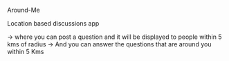 
Around-Me

Location based discussions app

-> where you can post a question and it will be displayed to people within 5 kms of radius
-> And you can answer the questions that are around you within 5 Kms

